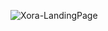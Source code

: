![Xora-LandingPage](https://github.com/user-attachments/assets/24a58c92-20be-4e4c-a310-bfda5a166a40)
